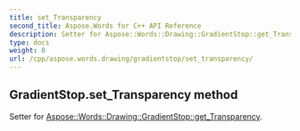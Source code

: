 ```yaml
---
title: set_Transparency
second_title: Aspose.Words for C++ API Reference
description: Setter for Aspose::Words::Drawing::GradientStop::get_Transparency. 
type: docs
weight: 0
url: /cpp/aspose.words.drawing/gradientstop/set_transparency/
---
```

## GradientStop.set_Transparency method


Setter for [Aspose::Words::Drawing::GradientStop::get_Transparency](./get_transparency/).


